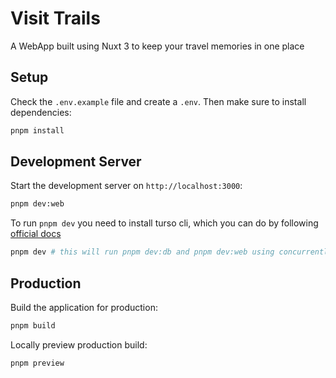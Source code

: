 # Visit Trails

A WebApp built using Nuxt 3 to keep your travel memories in one place

## Setup

Check the `.env.example` file and create a `.env`.
Then make sure to install dependencies:

```bash
pnpm install
```

## Development Server

Start the development server on `http://localhost:3000`:

```bash
pnpm dev:web
```

To run `pnpm dev` you need to install turso cli, which you can do by following [official docs](https://docs.turso.tech/cli/installation)

```bash
pnpm dev # this will run pnpm dev:db and pnpm dev:web using concurrently
```

## Production

Build the application for production:

```bash
pnpm build
```

Locally preview production build:

```bash
pnpm preview
```
